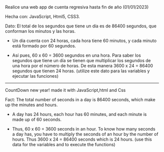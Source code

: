 Realice una web app de cuenta regresiva hasta fin de año (01/01/2023)

Hecha con: JavaScript, Html5, CSS3.

Dato: El total de los segundos que tiene un día es de 86400 segundos, que conforman los minutos y las horas.

- Un día cuenta con 24 horas, cada hora tiene 60 minutos, y cada minuto está formado por 60 segundos.

- Así pues, 60 x 60 = 3600 segundos en una hora. Para saber los segundos que tiene un día se tienen que multiplicar los segundos de una hora por el número de horas. De esta manera 3600 x 24 = 86400 segundos que tienen 24 horas. (utilize este dato para las variables y ejecutar las funciones)

----------------------------------------------------------------------------

CountDown new year! made it with JavaScript,html and Css

Fact: The total number of seconds in a day is 86400 seconds, which make up the minutes and hours.

- A day has 24 hours, each hour has 60 minutes, and each minute is made up of 60 seconds.

- Thus, 60 x 60 = 3600 seconds in an hour. To know how many seconds a day has, you have to multiply the seconds of an hour by the number of hours. Thus 3600 x 24 = 86400 seconds which is 24 hours. (use this data for the variables and to execute the functions)




